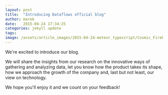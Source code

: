 ```yaml
---
layout: post
title:  "Introducing Dataflows official blog"
author: marek
date:   2015-04-24 17:34:25
categories: jekyll update
tags:
image: /assets/article_images/2015-04-24-meteor_typescript/Cosmic_Fireball_Falling_Over_ALMA.jpg
---
```

We're excited to introduce our blog.

We will share the insights from our research on the innovative ways of gathering and analyzing data, let you know how the product takes its shape, how we approach the growth of the company and, last but not least, our view on technology.

We hope you'll enjoy it and we count on your feedback!
